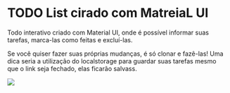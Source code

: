 <h1>TODO List cirado com MatreiaL UI</h1>
<p>Todo interativo criado com Material UI, onde é possível informar suas tarefas, marca-las como feitas e excluí-las.</p>
<p>Se você quiser fazer suas próprias mudanças, é só clonar e fazê-las! Uma dica seria a utilização do localstorage para guardar suas tarefas mesmo que o link seja fechado, elas ficarão salvass.</p>

<p>
  <img  widht = "20px" src= "src/assets/toReadme/representation.png" href= "Isso">
</p>

